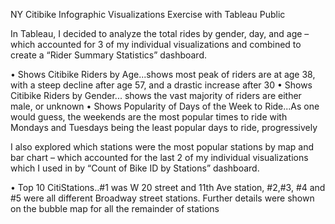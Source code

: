 NY Citibike Infographic Visualizations Exercise with Tableau Public

In Tableau, I decided to analyze the total rides by gender, day, and age – which accounted for 3 of my individual visualizations and combined to create a “Rider Summary Statistics” dashboard. 

•	Shows Citibike Riders by Age...shows most peak of riders are at age 38, with a steep decline after age 57, and a drastic increase after 30
•	Shows Citibike Riders by Gender... shows the vast majority of riders are either male, or unknown
•	Shows Popularity of Days of the Week to Ride...As one would guess, the weekends are the most popular times to ride with Mondays and Tuesdays being the least popular days to ride, progressively

I also explored which stations were the most popular stations by map and bar chart – which accounted for the last 2 of my individual visualizations which I used in by “Count of Bike ID by Stations” dashboard. 

•	Top 10 CitiStations..#1 was W 20 street and 11th Ave station, #2,#3, #4 and #5 were all different Broadway street stations. Further details were shown on the bubble map for all the remainder of stations
